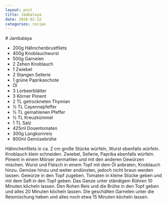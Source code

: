 ```yaml
---
layout: post
title: Jambalaya
date: 2020-02-22
categories: recipe
---
```

﻿# Jambalaya

- 200g Hähnchenbrustfilets
- 400g Knoblauchwurst
- 500g Garnelen
- 2 Zehen Knoblauch
- 1 Zwiebel
- 2 Stangen Sellerie
- 1 grüne Paprikaschote
- Öl
- 3 Lorbeerblätter
- 3 Körner Piment
- 2 TL getrockneten Thymian
-  ½ TL Cayennepfeffer
- ½ TL gemahlenen Pfeffer
- ½ TL Kreuzkümmel
- 1 TL Salz
- 425ml Dosentomaten
- 300g Langkornreis
- 800ml Gemüsebrühe

Hähnchenfilets in ca. 2 cm große Stücke würfeln, Wurst ebenfalls würfeln.
Knoblauch klein schneiden.
Zwiebel, Sellerie, Paprika ebenfalls würfeln.
Piment in einem Mörser zermahlen und mit den anderen Gewürzen mischen.
Wurst und Fleisch in einem Topf mit dem Öl anbraten, Knoblauch hinzu.
Gemüse hinzu und weiter andünsten, jedoch nicht braun werden lassen.
Gewürze in den Topf zugeben.
Tomaten in kleine Stücke geben und mit dem Saft in den Topf geben.
Das Ganze unter ständigem Rühren 10 Minuten köcheln lassen.
Den Rohen Reis und die Brühe in den Topf geben und alles 20 Minuten köcheln lassen.
Die geschälten Garnelen unter die Reismischung heben und alles noch etwa 15 Minuten köcheln lassen.
